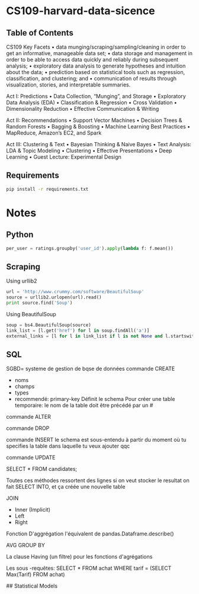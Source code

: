 # CS109-harvard-data-sicence

## Table of Contents
CS109 Key Facets
• data munging/scraping/sampling/cleaning in order to get an
informative, manageable data set;
• data storage and management in order to be able to access
data quickly and reliably during subsequent analysis;
• exploratory data analysis to generate hypotheses and
intuition about the data;
• prediction based on statistical tools such as regression,
classification, and clustering; and
• communication of results through visualization, stories, and
interpretable summaries.

Act I: Predictions
• Data Collection, “Munging”, and Storage
• Exploratory Data Analysis (EDA)
• Classification & Regression
• Cross Validation
• Dimensionality Reduction
• Effective Communication & Writing

Act II: Recommendations
• Support Vector Machines
• Decision Trees & Random Forests
• Bagging & Boosting
• Machine Learning Best Practices
• MapReduce, Amazon’s EC2, and Spark

Act III: Clustering & Text
• Bayesian Thinking & Naive Bayes
• Text Analysis: LDA & Topic Modeling
• Clustering
• Effective Presentations
• Deep Learning
• Guest Lecture: Experimental Design

## Requirements
```bash
pip install -r requirements.txt
```

# Notes

## Python
```python
per_user = ratings.groupby('user_id').apply(lambda f: f.mean())
```

## Scraping
Using urllib2
```python
url = 'http://www.crummy.com/software/BeautifulSoup'
source = urllib2.urlopen(url).read()
print source.find('Soup')
```
Using BeautifulSoup
```python
soup = bs4.BeautifulSoup(source)
link_list = [l.get('href') for l in soup.findAll('a')]
external_links = [l for l in link_list if l is not None and l.startswith('http')]
```

## SQL
SGBD= systeme de gestion de bqse de données
commande CREATE
- noms
- champs
- types
- recommendé: primary-key
Définit le schema
Pour créer une table temporaire: le nom de la table doit être précédé par un #

commande ALTER

commande DROP

commande INSERT
le schema est sous-entendu à partir du moment où tu specifies la table dans laquelle tu veux ajouter qqc

commande UPDATE

SELECT * FROM candidates;

Toutes ces méthodes ressortent des lignes
si on veut stocker le resultat on fait SELECT INTO, et ça créée une nouvelle table

JOIN
- Inner (Implicit)
- Left
- Right

Fonction D'aggrégation
l'équivalent de pandas.Dataframe.describe()

AVG
GROUP BY

La clause Having (un filtre)
pour les fonctions d'agrégations

Les sous -requêtes:
SELECT *
FROM achat
WHERE tarif = (SELECT Max(Tarif) FROM achat)

## Statistical Models

